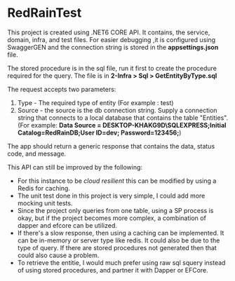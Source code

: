 # RedRainTest
This project is created using .NET6 CORE API.
It contains, the service, domain, infra, and test files.
For easier debugging ,it is configured using SwaggerGEN and the connection string is stored in the **appsettings.json** file.

The stored procedure is in the sql file, run it first to create the procedure required for the query.
The file is in **2-Infra > Sql > GetEntityByType.sql**

The request accepts two parameters:

 1. Type - The required type of entity (For example : test)
 2. Source - the source is the db connection string. Supply a connection string that connects to a local database that contains the table "Entities". (For example: **Data Source = DESKTOP-KHAKG9D\SQLEXPRESS;Initial Catalog=RedRainDB;User ID=dev; Password=123456;**)

The app should return a generic response that contains the data, status code, and message.

This API can still be improved by the following:

 - For this instance to be *cloud resilient* this can be modified by using a Redis for caching.
 - The unit test done in this project is very simple, I could add more mocking unit tests.
 - Since the project only queries from one table, using a SP process is okay, but if the project becomes more complex, a combination of dapper and efcore can be utilized.
 - If there's a slow response, then using a caching can be implemented. It can be in-memory or server type like redis. It could also be due to the type of query. If there are stored procedures not generated then that could also cause a problem.
 - To retrieve the entitie, I would much prefer using raw sql squery instead of using stored procedures, and partner it with Dapper or EFCore.
